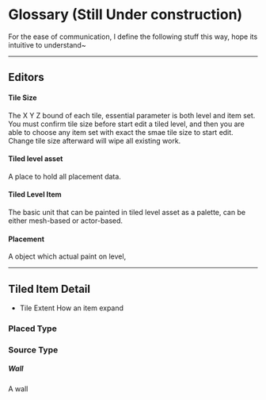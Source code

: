 # Glossary (Still Under construction)

For the ease of communication, I define the following stuff this way, hope its intuitive to understand~

---
## Editors

#### Tile Size
The X Y Z bound of each tile, essential parameter is both level and item set.
You must confirm tile size before start edit a tiled level, and then you are able to choose any item set with exact the smae tile size to start edit. Change tile size afterward will wipe all existing work. 

#### Tiled level asset
A place to hold all placement data.

#### Tiled Level Item
The basic unit that can be painted in tiled level asset as a palette, can be either mesh-based or actor-based.

#### Placement
A object which actual paint on level, 

---
## Tiled Item Detail

* Tile Extent
How an item expand 

### Placed Type

### Source Type

##### Wall
A wall 
